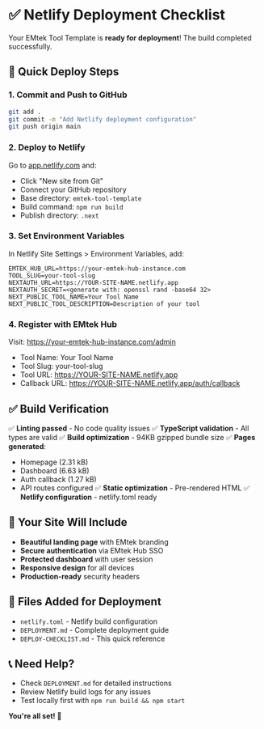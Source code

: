 # ✅ Netlify Deployment Checklist

Your EMtek Tool Template is **ready for deployment**! The build completed successfully.

## 🎯 Quick Deploy Steps

### 1. Commit and Push to GitHub
```bash
git add .
git commit -m "Add Netlify deployment configuration"
git push origin main
```

### 2. Deploy to Netlify
Go to [app.netlify.com](https://app.netlify.com) and:
- Click "New site from Git"
- Connect your GitHub repository
- Base directory: `emtek-tool-template`
- Build command: `npm run build`
- Publish directory: `.next`

### 3. Set Environment Variables
In Netlify Site Settings > Environment Variables, add:

```
EMTEK_HUB_URL=https://your-emtek-hub-instance.com
TOOL_SLUG=your-tool-slug
NEXTAUTH_URL=https://YOUR-SITE-NAME.netlify.app
NEXTAUTH_SECRET=<generate with: openssl rand -base64 32>
NEXT_PUBLIC_TOOL_NAME=Your Tool Name
NEXT_PUBLIC_TOOL_DESCRIPTION=Description of your tool
```

### 4. Register with EMtek Hub
Visit: https://your-emtek-hub-instance.com/admin
- Tool Name: Your Tool Name
- Tool Slug: your-tool-slug
- Tool URL: https://YOUR-SITE-NAME.netlify.app
- Callback URL: https://YOUR-SITE-NAME.netlify.app/auth/callback

## ✅ Build Verification

✅ **Linting passed** - No code quality issues
✅ **TypeScript validation** - All types are valid
✅ **Build optimization** - 94KB gzipped bundle size
✅ **Pages generated**:
  - Homepage (2.31 kB)
  - Dashboard (6.63 kB)
  - Auth callback (1.27 kB)
  - API routes configured
✅ **Static optimization** - Pre-rendered HTML
✅ **Netlify configuration** - netlify.toml ready

## 🚀 Your Site Will Include

- **Beautiful landing page** with EMtek branding
- **Secure authentication** via EMtek Hub SSO
- **Protected dashboard** with user session
- **Responsive design** for all devices
- **Production-ready** security headers

## 🔧 Files Added for Deployment

- `netlify.toml` - Netlify build configuration
- `DEPLOYMENT.md` - Complete deployment guide
- `DEPLOY-CHECKLIST.md` - This quick reference

## 📞 Need Help?

- Check `DEPLOYMENT.md` for detailed instructions
- Review Netlify build logs for any issues
- Test locally first with `npm run build && npm start`

**You're all set! 🎉**
